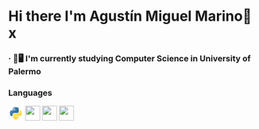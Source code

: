 # Hi there I'm Agustín Miguel Marino👋x
### · 🏢🖥️ I'm currently studying Computer Science in University of Palermo 


### Languages
<p align="left">
  <img src="https://raw.githubusercontent.com/devicons/devicon/master/icons/python/python-original.svg" width=30 height=30>
  <img src="https://raw.githubusercontent.com/devicons/devicon/master/icons/python/java-original.svg" width=30 height=30>
  <img src="https://raw.githubusercontent.com/devicons/devicon/master/icons/python/c-original.svg" width=30 height=30>
  <img src="https://raw.githubusercontent.com/devicons/devicon/master/icons/python/sql-original.svg" width=30 height=30>
</p>
<!--
**Amarin38/Amarin38** is a ✨ _special_ ✨ repository because its `README.md` (this file) appears on your GitHub profile.


- 🔭 I’m currently working on ...
- 🌱 I’m currently learning ...
- 👯 I’m looking to collaborate on ...
- 🤔 I’m looking for help with ...
- 📫 How to reach me: ...

-->
